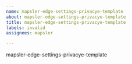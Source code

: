 ```yaml
---
name: mapsler-edge-settings-privacye-template
about: mapsler-edge-settings-privacye-template
title: mapsler-edge-settings-privacye-template
labels: invalid
assignees: mapsler

---
```


mapsler-edge-settings-privacye-template
